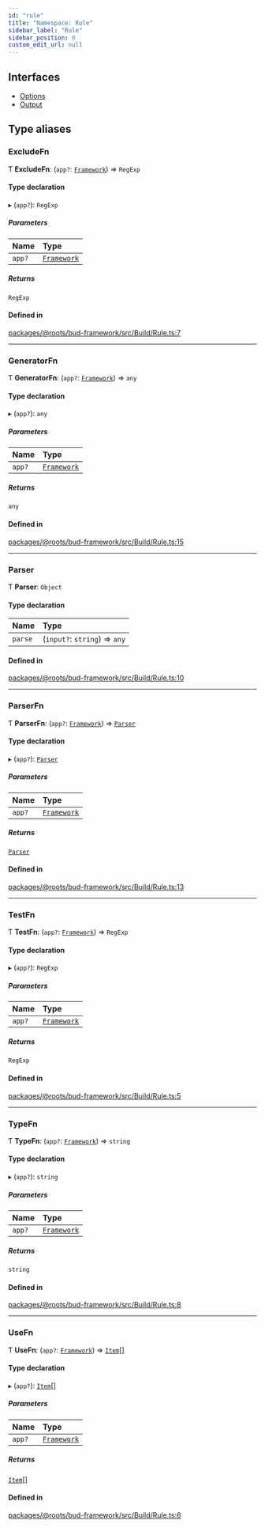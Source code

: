 ```yaml
---
id: "rule"
title: "Namespace: Rule"
sidebar_label: "Rule"
sidebar_position: 0
custom_edit_url: null
---
```


## Interfaces

- [Options](../interfaces/rule.options.md)
- [Output](../interfaces/rule.output.md)

## Type aliases

### ExcludeFn

Ƭ **ExcludeFn**: (`app?`: [`Framework`](../classes/framework.md)) => `RegExp`

#### Type declaration

▸ (`app?`): `RegExp`

##### Parameters

| Name | Type |
| :------ | :------ |
| `app?` | [`Framework`](../classes/framework.md) |

##### Returns

`RegExp`

#### Defined in

[packages/@roots/bud-framework/src/Build/Rule.ts:7](https://github.com/roots/bud/blob/17ec97df/packages/@roots/bud-framework/src/Build/Rule.ts#L7)

___

### GeneratorFn

Ƭ **GeneratorFn**: (`app?`: [`Framework`](../classes/framework.md)) => `any`

#### Type declaration

▸ (`app?`): `any`

##### Parameters

| Name | Type |
| :------ | :------ |
| `app?` | [`Framework`](../classes/framework.md) |

##### Returns

`any`

#### Defined in

[packages/@roots/bud-framework/src/Build/Rule.ts:15](https://github.com/roots/bud/blob/17ec97df/packages/@roots/bud-framework/src/Build/Rule.ts#L15)

___

### Parser

Ƭ **Parser**: `Object`

#### Type declaration

| Name | Type |
| :------ | :------ |
| `parse` | (`input?`: `string`) => `any` |

#### Defined in

[packages/@roots/bud-framework/src/Build/Rule.ts:10](https://github.com/roots/bud/blob/17ec97df/packages/@roots/bud-framework/src/Build/Rule.ts#L10)

___

### ParserFn

Ƭ **ParserFn**: (`app?`: [`Framework`](../classes/framework.md)) => [`Parser`](rule.md#parser)

#### Type declaration

▸ (`app?`): [`Parser`](rule.md#parser)

##### Parameters

| Name | Type |
| :------ | :------ |
| `app?` | [`Framework`](../classes/framework.md) |

##### Returns

[`Parser`](rule.md#parser)

#### Defined in

[packages/@roots/bud-framework/src/Build/Rule.ts:13](https://github.com/roots/bud/blob/17ec97df/packages/@roots/bud-framework/src/Build/Rule.ts#L13)

___

### TestFn

Ƭ **TestFn**: (`app?`: [`Framework`](../classes/framework.md)) => `RegExp`

#### Type declaration

▸ (`app?`): `RegExp`

##### Parameters

| Name | Type |
| :------ | :------ |
| `app?` | [`Framework`](../classes/framework.md) |

##### Returns

`RegExp`

#### Defined in

[packages/@roots/bud-framework/src/Build/Rule.ts:5](https://github.com/roots/bud/blob/17ec97df/packages/@roots/bud-framework/src/Build/Rule.ts#L5)

___

### TypeFn

Ƭ **TypeFn**: (`app?`: [`Framework`](../classes/framework.md)) => `string`

#### Type declaration

▸ (`app?`): `string`

##### Parameters

| Name | Type |
| :------ | :------ |
| `app?` | [`Framework`](../classes/framework.md) |

##### Returns

`string`

#### Defined in

[packages/@roots/bud-framework/src/Build/Rule.ts:8](https://github.com/roots/bud/blob/17ec97df/packages/@roots/bud-framework/src/Build/Rule.ts#L8)

___

### UseFn

Ƭ **UseFn**: (`app?`: [`Framework`](../classes/framework.md)) => [`Item`](../interfaces/item.md)[]

#### Type declaration

▸ (`app?`): [`Item`](../interfaces/item.md)[]

##### Parameters

| Name | Type |
| :------ | :------ |
| `app?` | [`Framework`](../classes/framework.md) |

##### Returns

[`Item`](../interfaces/item.md)[]

#### Defined in

[packages/@roots/bud-framework/src/Build/Rule.ts:6](https://github.com/roots/bud/blob/17ec97df/packages/@roots/bud-framework/src/Build/Rule.ts#L6)
